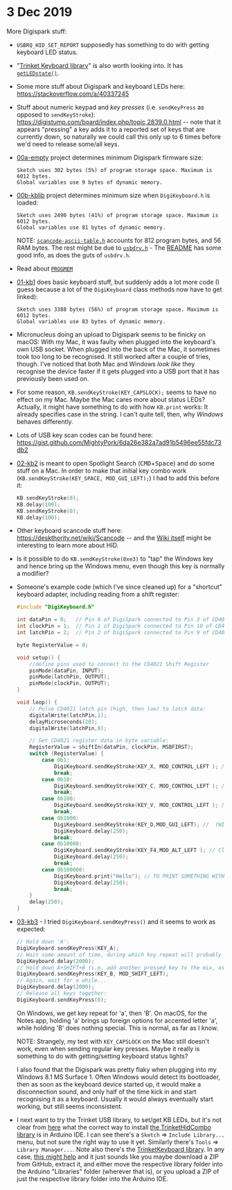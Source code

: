 # 3 Dec 2019

More Digispark stuff:

*   `USBRQ_HID_SET_REPORT` supposedly has something to do with getting keyboard LED status.
*   "[Trinket Keyboard library](https://www.instructables.com/id/DIGIKEYPAD-DigiSpark/#step9)" is also worth looking into. It has [`getLEDstate()`](https://digistump.com/board/index.php?topic=1894.0).
*   Some more stuff about Digispark and keyboard LEDs here: https://stackoverflow.com/a/40337245
*   Stuff about numeric keypad and _key presses_ (i.e. `sendKeyPress` as opposed to `sendKeyStroke`): https://digistump.com/board/index.php/topic,2839.0.html -- note that it appears "pressing" a key adds it to a reported set of keys that are currently down, so naturally we could call this only up to 6 times before we'd need to release some/all keys.
*   [00a-empty] project determines minimum Digispark firmware size:
    ```
    Sketch uses 302 bytes (5%) of program storage space. Maximum is 6012 bytes.
    Global variables use 9 bytes of dynamic memory.
    ```
*   [00b-kblib] project determines minimum size when `DigiKeyboard.h` is loaded:
    ```
    Sketch uses 2490 bytes (41%) of program storage space. Maximum is 6012 bytes.
    Global variables use 81 bytes of dynamic memory.
    ```
    NOTE: [`scancode-ascii-table.h`](https://github.com/digistump/DigisparkArduinoIntegration/blob/master/libraries/DigisparkKeyboard/DigiKeyboard.h#L17) accounts for 812 program bytes, and 56 RAM bytes. The rest might be due to [`usbdrv.h`](https://github.com/digistump/DigisparkArduinoIntegration/blob/master/libraries/DigisparkKeyboard/usbdrv.h) - The [README](https://github.com/digistump/DigisparkArduinoIntegration/tree/master/libraries/DigisparkKeyboard) has some good info, as does the guts of `usbdrv.h`.
*   Read about [`PROGMEM`](https://www.arduino.cc/reference/tr/language/variables/utilities/progmem/)
*   [01-kb1] does basic keyboard stuff, but suddenly adds a lot more code (I guess because a lot of the `DigiKeyboard` class methods now have to get linked):
    ```
    Sketch uses 3388 bytes (56%) of program storage space. Maximum is 6012 bytes.
    Global variables use 83 bytes of dynamic memory.
    ```
*   Micronucleus doing an upload to Digispark seems to be finicky on macOS: With my Mac, it was faulty when plugged into the keyboard's own USB socket. When plugged into the back of the Mac, it sometimes took too long to be recognised. It still worked after a couple of tries, though. I've noticed that both Mac and Windows _look like_ they recognise the device faster if it gets plugged into a USB port that it has previously been used on.
*   For some reason, `KB.sendKeyStroke(KEY_CAPSLOCK);` seems to have no effect on my Mac. Maybe the Mac cares more about status LEDs? Actually, it might have something to do with how `KB.print` works: It already specifies case in the string. I can't quite tell, then, why _Windows_ behaves differently.
*   Lots of USB key scan codes can be found here: https://gist.github.com/MightyPork/6da26e382a7ad91b5496ee55fdc73db2
*   [02-kb2] is meant to open Spotlight Search (<kbd>CMD</kbd>+<kbd>Space</kbd>) and do some stuff on a Mac. In order to make that initial key combo work (`KB.sendKeyStroke(KEY_SPACE, MOD_GUI_LEFT);`) I had to add this before it:
    ```cpp
    KB.sendKeyStroke(0);
    KB.delay(100);
    KB.sendKeyStroke(0);
    KB.delay(100);
    ```
*   Other keyboard scancode stuff here: https://deskthority.net/wiki/Scancode -- and the [Wiki itself](https://deskthority.net/wiki/Main_Page) might be interesting to learn more about HID.
*   Is it possible to do `KB.sendKeyStroke(0xe3)` to "tap" the Windows key and hence bring up the Windows menu, even though this key is normally a modifier?
*   Someone's example code (which I've since cleaned up) for a "shortcut" keyboard adapter, including reading from a shift register:

    ```cpp
    #include "DigiKeyboard.h"

    int dataPin = 0;   // Pin 0 of DigiSpark connected to Pin 3 of CD4021
    int clockPin = 1;  // Pin 1 of DigiSpark connected to Pin 10 of CD4021
    int latchPin = 2;  // Pin 2 of DigiSpark connected to Pin 9 of CD4021

    byte RegisterValue = 0; 

    void setup() {
        //define pins used to connect to the CD4021 Shift Register
        pinMode(dataPin, INPUT);
        pinMode(latchPin, OUTPUT);
        pinMode(clockPin, OUTPUT); 
    }

    void loop() {
        // Pulse CD4021 latch pin (high, then low) to latch data:
        digitalWrite(latchPin,1);
        delayMicroseconds(20);
        digitalWrite(latchPin,0);

        // Get CD4021 register data in byte variable:
        RegisterValue = shiftIn(dataPin, clockPin, MSBFIRST);
        switch (RegisterValue) {
            case 0b1:
                DigiKeyboard.sendKeyStroke(KEY_X, MOD_CONTROL_LEFT ); //CUT key SHORTCUT (ctrl+X)
                break;
            case 0b10:
                DigiKeyboard.sendKeyStroke(KEY_C, MOD_CONTROL_LEFT ); //COPY SHORTCUT (ctrl+c)
                break;
            case 0b100:
                DigiKeyboard.sendKeyStroke(KEY_V, MOD_CONTROL_LEFT ); //PASTE SHORTCUT (ctrl+v)
                break;
            case 0b1000:
                DigiKeyboard.sendKeyStroke(KEY_D,MOD_GUI_LEFT); //  (WINDOWS+D)
                DigiKeyboard.delay(250);
                break;
            case 0b10000:
                DigiKeyboard.sendKeyStroke(KEY_F4,MOD_ALT_LEFT ); // Close shortcut key(alt+ F4)
                DigiKeyboard.delay(250);
                break;
            case 0b100000:
                DigiKeyboard.print("Hello"); // TO PRINT SOMETHING WITH A KEY PRESS
                DigiKeyboard.delay(250);
                break;
        }
        delay(250);
    }
    ```
*   [03-kb3] - I tried `DigiKeyboard.sendKeyPress()` and it seems to work as expected:
    ```cpp
    // Hold down 'A':
    DigiKeyboard.sendKeyPress(KEY_A);
    // Wait some amount of time, during which key repeat will probably kick in...
    DigiKeyboard.delay(2000);
    // Hold down A+SHIFT+B (i.e. add another pressed key to the mix, as well as SHIFT):
    DigiKeyboard.sendKeyPress(KEY_B, MOD_SHIFT_LEFT);
    // Again, wait for a while...
    DigiKeyboard.delay(2000);
    // Release all keys together:
    DigiKeyboard.sendKeyPress(0);
    ```
    On Windows, we get key repeat for 'a', then 'B'. On macOS, for the Notes app, holding 'a' brings up foreign options for accented letter 'a', while holding 'B' does nothing special. This is normal, as far as I know.

    NOTE: Strangely, my test with `KEY_CAPSLOCK` on the Mac still doesn't work, even when sending regular key presses. Maybe it really is something to do with getting/setting keyboard status lights?

    I also found that the Digispark was pretty flaky when plugging into my Windows 8.1 MS Surface 1. Often Windows would detect its bootloader, then as soon as the keyboard device started up, it would make a disconnection sound, and only half of the time kick in and start recognising it as a keyboard. Usually it would always eventually start working, but still seems inconsistent.

*   I next want to try the Trinket USB library, to set/get KB LEDs, but it's not clear from [here](https://www.instructables.com/id/DIGIKEYPAD-DigiSpark/#step9) what the correct way to install [the TrinketHidCombo library](https://github.com/adafruit/Adafruit-Trinket-USB/tree/master/TrinketHidCombo) is in Arduino IDE. I can see there's a `Sketch` => `Include Library...` menu, but not sure the right way to use it yet. Similarly there's `Tools` => `Library Manager...`. Note also there's the [TrinketKeyboard library](https://github.com/adafruit/Adafruit-Trinket-USB/tree/master/TrinketKeyboard). In any case, [this might help](https://www.baldengineer.com/installing-arduino-library-from-github.html) and it just sounds like you maybe download a ZIP from GitHub, extract it, and either move the respective library folder into the Arduino "Libraries" folder (wherever that is), or you upload a ZIP of just the respective library folder into the Arduino IDE.


[00a-empty]: 0003-digispark-hid/00a-empty
[00b-kblib]: 0003-digispark-hid/00b-kblib
[01-kb1]: 0003-digispark-hid/01-kb1
[02-kb2]: 0003-digispark-hid/02-kb2
[03-kb3]: 0003-digispark-hid/03-kb3
